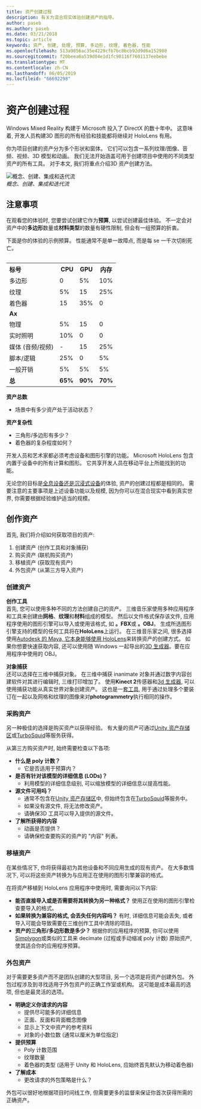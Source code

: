 ```yaml
---
title: 资产创建过程
description: 有关为混合现实体验创建资产的指导。
author: paseb
ms.author: paseb
ms.date: 03/21/2018
ms.topic: article
keywords: 资产, 创建, 处理, 预算, 多边形, 纹理, 着色器, 性能
ms.openlocfilehash: 513a9856ac35e4229cfb7bc8bcb92d9d6a152980
ms.sourcegitcommit: f20beea6a539d04e1d1fc98116f7601137eebebe
ms.translationtype: MT
ms.contentlocale: zh-CN
ms.lasthandoff: 06/05/2019
ms.locfileid: "66692298"
---
```

# <a name="asset-creation-process"></a>资产创建过程

Windows Mixed Reality 构建于 Microsoft 投入了 DirectX 的数十年中。 这意味着, 开发人员构建3D 图形的所有经验和技能都将继续对 HoloLens 有用。

你为项目创建的资产分为多个形状和窗体。 它们可以包含一系列纹理/图像、音频、视频、3D 模型和动画。 我们无法开始涵盖可用于创建项目中使用的不同类型资产的所有工具。 对于本文, 我们将重点介绍3D 资产创建方法。

![概念、创建、集成和迭代流](images/concept-creation-integration-iteration-flow-640px.jpg)<br>
*概念、创建、集成和迭代流*

## <a name="things-to-consider"></a>注意事项

在观看您的体验时, 您要尝试创建它作为**预算**, 以尝试创建最佳体验。 不一定会对资产中的**多边形**数量或**材料类型**的数量有硬性限制, 但会有一组预算的折衷。

下面是你的体验的示例预算。 性能通常不是单一故障点, 而是每 se 一千次切削死亡。
<br>

<table style="float:right; margin-left: 10px;">
<tr>
<th style="text-align:left;"><b>标号</b></th><th style="text-align:right;"> CPU</th><th> GPU</th><th> 内存</th>
</tr><tr>
<td> 多边形</td><td> 0</td><td> 5%</td><td> 10%</td>
</tr><tr>
<td> 纹理</td><td> 5%</td><td> 15</td><td>25%</td>
</tr><tr>
<td> 着色器</td><td> 15</td><td> 35%</td><td> 0</td>
</tr><tr>
<td> <b>Ax</b></td><td></td><td></td><td></td>
</tr><tr>
<td> 物理</td><td> 5%</td><td> 15</td><td> 0</td>
</tr><tr>
<td> 实时照明</td><td> 10%</td><td> 0</td><td> 0</td>
</tr><tr>
<td> 媒体 (音频/视频)</td><td> -</td><td> 15</td><td> 25%</td>
</tr><tr>
<td> 脚本/逻辑</td><td> 25%</td><td> 0</td><td> 5%</td>
</tr><tr>
<td> 一般开销</td><td> 5%</td><td> 5%</td><td> 5%</td>
</tr><tr>
<td> <b>总</b></td><td> <b>65%</b></td><td> <b>90%</b></td><td> <b>70%</b></td>
</tr>
</table>

**资产总数**
* 场景中有多少资产处于活动状态？

**资产复杂性**
* 三角形/多边形有多少？
* 着色器的复杂程度如何？

开发人员和艺术家都必须考虑设备和图形引擎的功能。 Microsoft HoloLens 包含内置于设备中的所有计算和图形。 它共享开发人员在移动平台上所能找到的功能。

无论您的目标是[全息设备还是沉浸式设备](mixed-reality.md#the-mixed-reality-spectrum)的体验, 资产的创建过程都是相同的。 需要注意的主要事项是上述设备功能以及规模, 因为你可以在混合现实中看到真实世界, 你需要根据经验维护适当的规模。 

## <a name="authoring-assets"></a>创作资产

首先, 我们将介绍如何获取项目的资产:
1. 创建资产 (创作工具和对象捕获)
2. 购买资产 (联机购买资产)
3. 移植资产 (获取现有资产)
4. 外包资产 (从第三方导入资产)

### <a name="creating-assets"></a>创建资产

**创作工具**<br>
首先, 您可以使用多种不同的方法创建自己的资产。 三维音乐家使用多种应用程序和工具来创建由**网格**、**纹理**和**材料**组成的模型。 然后以文件格式保存该文件, 应用程序使用的图形引擎可以导入或使用该格式, 如 **。FBX**或 **。OBJ**。 生成所选图形引擎支持的模型的任何工具将在**HoloLens**上运行。 在三维音乐家之间, 很多选择使用[Autodesk 的 Maya, 它本身能够使用 HoloLens](https://www.youtube.com/watch?v=q0K3n0Gf8mA)来转换资产的创建方式。 如果你想要快速获取内容, 还可以使用随 Windows 一起导出的[3D 生成器](https://developer.microsoft.com/windows/hardware/3d-print/3d-builder-resources)。要在应用程序中使用的 OBJ。

**对象捕获**<br>
还可以选择在三维中捕获对象。 在三维中捕获 inanimate 对象并通过数字内容创建软件对其进行编辑时, 三维打印增加了。 使用**Kinect 2**传感器和[3d 生成器](https://developer.microsoft.com/windows/hardware/3d-print/3d-builder-resources), 可以使用捕获功能从真实世界对象创建资产。 这也是一[套工具](https://en.wikipedia.org/wiki/Comparison_of_photogrammetry_software), 用于通过处理多个要装订在一起以及网格和纹理的图像来对**photogrammetry**执行相同的操作。

### <a name="purchasing-assets"></a>采购资产

另一种极佳的选择是购买资产以获得经验。 有大量的资产可通过[Unity 资产存储区](https://www.assetstore.unity3d.com/)或[TurboSquid](http://www.turbosquid.com/)等服务获得。

从第三方购买资产时, 始终需要检查以下各项:
* **什么是 poly 计数？**
  * 它是否适用于预算内？
* **是否有针对该模型的详细信息 (LODs)？**
  * 利用模型的详细信息级别, 可以缩放模型的详细信息以提高性能。
* **源文件可用吗？**
  * 通常不包含在[Unity 资产存储区](https://www.assetstore.unity3d.com/)中, 但始终包含在[TurboSquid](http://www.turbosquid.com/)等服务中。
  * 如果没有源文件, 将无法修改资产。
  * 请确保3D 工具可以导入提供的源文件。
* **了解所获得的内容**
  * 动画是否提供？
  * 请确保检查要购买的资产的 "内容" 列表。

### <a name="porting-assets"></a>移植资产

在某些情况下, 你将获得最初为其他设备和不同应用生成的现有资产。 在大多数情况下, 可以将这些资产转换为与应用正在使用的图形引擎兼容的格式。

在将资产移植到 HoloLens 应用程序中使用时, 需要询问以下内容:
* **能否直接导入或是否需要将其转换为另一种格式？** 使用正在使用的图形引擎检查要导入的格式。
* **如果转换为兼容的格式, 会丢失任何内容吗？** 有时, 详细信息可能会丢失, 或者导入可能会导致需要在三维创作工具中清除的项目。
* **资产的三角形/多边形数是多少？** 根据你的应用程序的预算, 你可以使用[Simplygon](https://www.simplygon.com/)或类似的工具来 decimate (过程或手动缩减 poly 计数) 原始资产, 使其适合你的应用程序预算。

### <a name="outsourcing-assets"></a>外包资产

对于需要更多资产而不是团队创建的大型项目, 另一个选项是将资产创建外包。 外包过程涉及到寻找适用于外包资产的正确工作室或机构。 这可能是成本最高的选项, 但也是最灵活的选项。
* **明确定义你请求的内容**
  * 提供尽可能多的详细信息
  * 正面、反面和背面概念图像
  * 显示上下文中资产的参考资料
  * 对象的小数位数 (通常以厘米为单位指定)
* **提供预算**
  * Poly 计数范围
  * 纹理数量
  * 着色器的类型 (适用于 Unity 和 HoloLens, 应始终首先默认为移动着色器)
* **了解成本**
  * 更改请求的外包策略是什么？

外包可以很好地根据项目时间线工作, 但需要更多的监督来保证你首次获得所需的正确资产。
